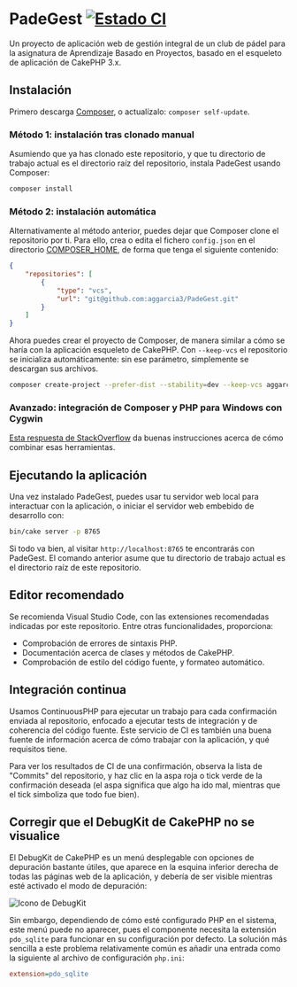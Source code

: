 # PadeGest [![Estado CI](https://status.continuousphp.com/git-hub/aggarcia3/PadeGest?token=362304b9-842b-414b-bd76-e83b3bdca02d&branch=master)](https://continuousphp.com/git-hub/aggarcia3/PadeGest)

Un proyecto de aplicación web de gestión integral de un club de pádel para la asignatura de Aprendizaje Basado en Proyectos, basado en el esqueleto de aplicación de CakePHP 3.x.

## Instalación

Primero descarga [Composer](https://getcomposer.org/doc/00-intro.md), o actualízalo: `composer self-update`.

### Método 1: instalación tras clonado manual

Asumiendo que ya has clonado este repositorio, y que tu directorio de trabajo actual es el directorio raíz del repositorio, instala PadeGest usando Composer:

```bash
composer install
```

### Método 2: instalación automática

Alternativamente al método anterior, puedes dejar que Composer clone el repositorio por ti. Para ello, crea o edita el fichero `config.json` en el directorio [COMPOSER_HOME](https://getcomposer.org/doc/03-cli.md#composer-home), de forma que tenga el siguiente contenido:

```json
{
    "repositories": [
        {
            "type": "vcs",
            "url": "git@github.com:aggarcia3/PadeGest.git"
        }
    ]
}
```

Ahora puedes crear el proyecto de Composer, de manera similar a cómo se haría con la aplicación esqueleto de CakePHP. Con `--keep-vcs` el repositorio se inicializa automáticamente: sin ese parámetro, simplemente se descargan sus archivos.

```bash
composer create-project --prefer-dist --stability=dev --keep-vcs aggarcia3/padegest PadeGest
```

### Avanzado: integración de Composer y PHP para Windows con Cygwin

[Esta respuesta de StackOverflow](https://stackoverflow.com/a/14904607/9366153) da buenas instrucciones acerca de cómo combinar esas herramientas.

## Ejecutando la aplicación

Una vez instalado PadeGest, puedes usar tu servidor web local para interactuar con la aplicación, o iniciar
el servidor web embebido de desarrollo con:

```bash
bin/cake server -p 8765
```

Si todo va bien, al visitar `http://localhost:8765` te encontrarás con PadeGest. El comando anterior asume que tu directorio de trabajo actual es el directorio raíz de este repositorio.

## Editor recomendado

Se recomienda Visual Studio Code, con las extensiones recomendadas indicadas por este repositorio. Entre otras funcionalidades, proporciona:

- Comprobación de errores de sintaxis PHP.
- Documentación acerca de clases y métodos de CakePHP.
- Comprobación de estilo del código fuente, y formateo automático.

## Integración continua

Usamos ContinuousPHP para ejecutar un trabajo para cada confirmación enviada al repositorio, enfocado a ejecutar tests de integración y de coherencia del código fuente. Este servicio de CI es también una buena fuente de información acerca de cómo trabajar con la aplicación, y qué requisitos tiene.

Para ver los resultados de CI de una confirmación, observa la lista de "Commits" del repositorio, y haz clic en la aspa roja o tick verde de la confirmación deseada (el aspa significa que algo ha ido mal, mientras que el tick simboliza que todo fue bien).

## Corregir que el DebugKit de CakePHP no se visualice
El DebugKit de CakePHP es un menú desplegable con opciones de depuración bastante útiles, que aparece en la esquina inferior derecha de todas las páginas web de la aplicación, y debería de ser visible mientras esté activado el modo de depuración:

![Icono de DebugKit](https://imgur.com/MOEloC5)

Sin embargo, dependiendo de cómo esté configurado PHP en el sistema, este menú puede no aparecer, pues el componente necesita la extensión `pdo_sqlite` para funcionar en su configuración por defecto. La solución más sencilla a este problema relativamente común es añadir una entrada como la siguiente al archivo de configuración `php.ini`:

```ini
extension=pdo_sqlite
```
